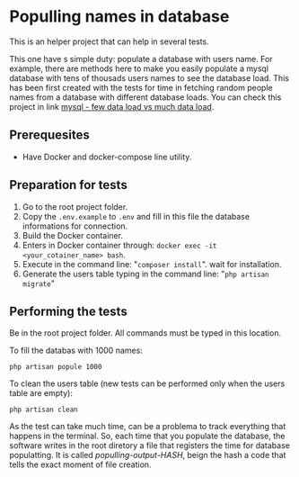 # Populling names in database

This is an helper project that can help in several tests.

This one have s simple duty: populate a database with users name. For example, there are methods here to make you easily populate a mysql database with tens of thousads users names to see the database load. This has been first created with the tests for time in fetching random people names from a database with different database loads. You can check this project in link [mysql - few data load vs much data load](../../tests/mysql/fewDataLoad_vs_muchDataLoad/README.md).

## Prerequesites

* Have Docker and docker-compose line utility.

## Preparation for tests

1. Go to the root project folder.
2. Copy the `.env.example` to `.env` and fill in this file the database informations for connection.
3. Build the Docker container.
4. Enters in Docker container through: `docker exec -it <your_cotainer_name> bash`.
3. Execute in the command line: "`composer install`". wait for installation.
4. Generate the users table typing in the command line: "`php artisan migrate`"

## Performing the tests

Be in the root project folder. All commands must be typed in this location.

To fill the databas with 1000 names:

`php artisan popule 1000`

To clean the users table (new tests can be performed only when the users table are empty):

`php artisan clean`

As the test can take much time, can be a problema to track everything that happens in the terminal. So, each time that you populate the database, the software writes in the root diretory a file that registers the time for database populatting. It is called *populling-output-HASH*, beign the hash a code that tells the exact moment of file creation.
